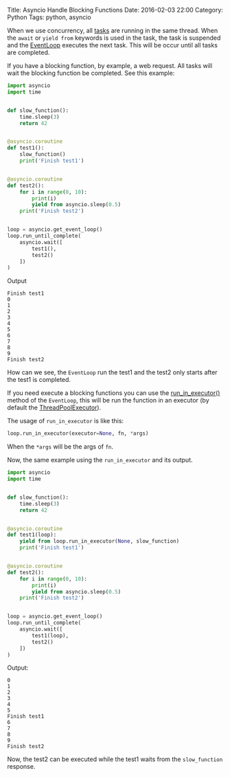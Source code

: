 Title: Asyncio Handle Blocking Functions
Date: 2016-02-03 22:00
Category: Python
Tags: python, asyncio


When we use concurrency, all [tasks](https://docs.python.org/3/library/asyncio-task.html) are running in the same thread. 
When the `await` or `yield from` keywords is used in the task, 
the task is suspended and the [EventLoop](https://docs.python.org/3/library/asyncio-eventloop.html) executes the next task.
This will be occur until all tasks are completed.

If you have a blocking function, by example, a web request.
All tasks will wait the blocking function be completed. See this example:


```py
import asyncio
import time


def slow_function():
    time.sleep(3)
    return 42


@asyncio.coroutine
def test1():
    slow_function()
    print('Finish test1')


@asyncio.coroutine
def test2():
    for i in range(0, 10):
        print(i)
        yield from asyncio.sleep(0.5)
    print('Finish test2')


loop = asyncio.get_event_loop()
loop.run_until_complete(
    asyncio.wait([
        test1(),
        test2()
    ])
)
```

Output

```
Finish test1
0
1
2
3
4
5
6
7
8
9
Finish test2
```

How can we see, the `EventLoop` run the test1
and the test2 only starts after the test1 is completed.

If you need execute a blocking functions you can use the 
[run_in_executor()](https://docs.python.org/3/library/asyncio-eventloop.html#asyncio.BaseEventLoop.run_in_executor)
method of the `EventLoop`, this will be run the function in an executor 
(by default the [ThreadPoolExecutor](https://docs.python.org/3/library/concurrent.futures.html#concurrent.futures.ThreadPoolExecutor)).


The usage of `run_in_executor` is like this:


```py
loop.run_in_executor(executor=None, fn, *args)
```

When the `*args` will be the args of `fn`.

Now, the same example using the `run_in_executor` and its output.


```py
import asyncio
import time


def slow_function():
    time.sleep(3)
    return 42


@asyncio.coroutine
def test1(loop):
    yield from loop.run_in_executor(None, slow_function)
    print('Finish test1')


@asyncio.coroutine
def test2():
    for i in range(0, 10):
        print(i)
        yield from asyncio.sleep(0.5)
    print('Finish test2')


loop = asyncio.get_event_loop()
loop.run_until_complete(
    asyncio.wait([
        test1(loop),
        test2()
    ])
)
```

Output:

```
0
1
2
3
4
5
Finish test1
6
7
8
9
Finish test2
```

Now, the test2 can be executed while the test1 waits from the `slow_function` response.
